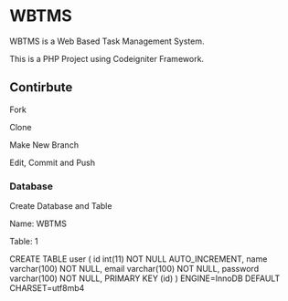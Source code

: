 # WBTMS
WBTMS is a Web Based Task Management System.

This is a PHP Project using Codeigniter Framework.

## Contirbute
 Fork


 Clone


 Make New Branch

 
 Edit, Commit and Push

### Database

Create Database and Table


 Name: WBTMS


 Table: 1


 CREATE TABLE user (
  id int(11) NOT NULL AUTO_INCREMENT,
  name varchar(100) NOT NULL,
  email varchar(100) NOT NULL,
  password varchar(100) NOT NULL,
  PRIMARY KEY (id)
 ) ENGINE=InnoDB DEFAULT CHARSET=utf8mb4